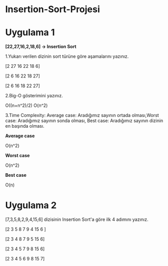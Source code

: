 # Insertion-Sort-Projesi
 

# Uygulama 1
**[22,27,16,2,18,6] -> Insertion Sort**

1.Yukarı verilen dizinin sort türüne göre aşamalarını yazınız.

[2 27 16 22 18 6]

[2 6 16 22 18 27]

[2 6 16 18 22 27]

2.Big-O gösterimini yazınız.

O((n+n^2)/2)
O(n^2)

3.Time Complexity: Average case: Aradığımız sayının ortada olması,Worst case: Aradığımız sayının sonda olması, Best case: Aradığımız sayının dizinin en başında olması.

**Average case**

O(n^2)

**Worst case**

O(n^2)

**Best case**

O(n)

# Uygulama 2

[7,3,5,8,2,9,4,15,6] dizisinin Insertion Sort'a göre ilk 4 adımını yazınız.

[2 3 5 8 7 9 4 15 6 ]

[2 3 4 8 7 9 5 15 6]

[2 3 4 5 7 9 8 15 6]

[2 3 4 5 6 9 8 15 7]
 
